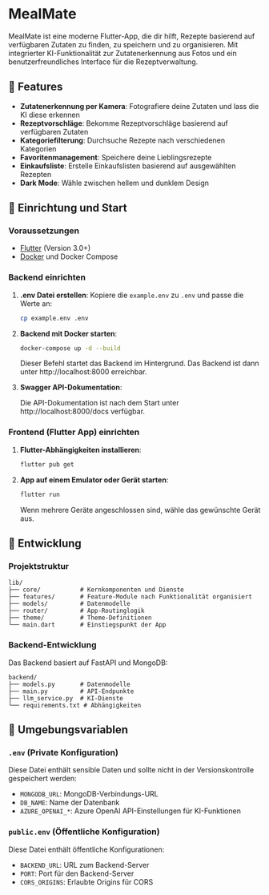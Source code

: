 # MealMate

MealMate ist eine moderne Flutter-App, die dir hilft, Rezepte basierend auf verfügbaren Zutaten zu finden, zu speichern und zu organisieren. Mit integrierter KI-Funktionalität zur Zutatenerkennung aus Fotos und ein benutzerfreundliches Interface für die Rezeptverwaltung.

## 📱 Features

- **Zutatenerkennung per Kamera**: Fotografiere deine Zutaten und lass die KI diese erkennen
- **Rezeptvorschläge**: Bekomme Rezeptvorschläge basierend auf verfügbaren Zutaten
- **Kategoriefilterung**: Durchsuche Rezepte nach verschiedenen Kategorien
- **Favoritenmanagement**: Speichere deine Lieblingsrezepte
- **Einkaufsliste**: Erstelle Einkaufslisten basierend auf ausgewählten Rezepten
- **Dark Mode**: Wähle zwischen hellem und dunklem Design

## 🚀 Einrichtung und Start

### Voraussetzungen

- [Flutter](https://flutter.dev/docs/get-started/install) (Version 3.0+)
- [Docker](https://www.docker.com/products/docker-desktop/) und Docker Compose

### Backend einrichten

1. **.env Datei erstellen**:
   Kopiere die `example.env` zu `.env` und passe die Werte an:

   ```bash
   cp example.env .env
   ```

2. **Backend mit Docker starten**:

   ```bash
   docker-compose up -d --build
   ```

   Dieser Befehl startet das Backend im Hintergrund. Das Backend ist dann unter http://localhost:8000 erreichbar.

3. **Swagger API-Dokumentation**:

   Die API-Dokumentation ist nach dem Start unter http://localhost:8000/docs verfügbar.

### Frontend (Flutter App) einrichten

1. **Flutter-Abhängigkeiten installieren**:

   ```bash
   flutter pub get
   ```

2. **App auf einem Emulator oder Gerät starten**:

   ```bash
   flutter run
   ```

   Wenn mehrere Geräte angeschlossen sind, wähle das gewünschte Gerät aus.

## 🔧 Entwicklung

### Projektstruktur

```
lib/
├── core/           # Kernkomponenten und Dienste
├── features/       # Feature-Module nach Funktionalität organisiert
├── models/         # Datenmodelle
├── router/         # App-Routinglogik
├── theme/          # Theme-Definitionen
└── main.dart       # Einstiegspunkt der App
```

### Backend-Entwicklung

Das Backend basiert auf FastAPI und MongoDB:

```
backend/
├── models.py       # Datenmodelle
├── main.py         # API-Endpunkte
├── llm_service.py  # KI-Dienste
└── requirements.txt # Abhängigkeiten
```

## 📝 Umgebungsvariablen

### `.env` (Private Konfiguration)

Diese Datei enthält sensible Daten und sollte nicht in der Versionskontrolle gespeichert werden:

- `MONGODB_URL`: MongoDB-Verbindungs-URL
- `DB_NAME`: Name der Datenbank
- `AZURE_OPENAI_*`: Azure OpenAI API-Einstellungen für KI-Funktionen

### `public.env` (Öffentliche Konfiguration)

Diese Datei enthält öffentliche Konfigurationen:

- `BACKEND_URL`: URL zum Backend-Server
- `PORT`: Port für den Backend-Server
- `CORS_ORIGINS`: Erlaubte Origins für CORS
